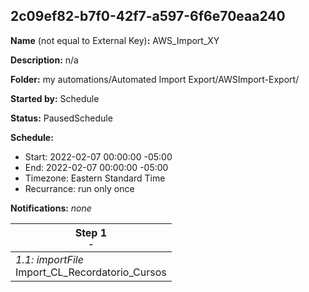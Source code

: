 ## 2c09ef82-b7f0-42f7-a597-6f6e70eaa240

**Name** (not equal to External Key)**:** AWS_Import_XY

**Description:** n/a

**Folder:** my automations/Automated Import Export/AWSImport-Export/

**Started by:** Schedule

**Status:** PausedSchedule

**Schedule:**

* Start: 2022-02-07 00:00:00 -05:00
* End: 2022-02-07 00:00:00 -05:00
* Timezone: Eastern Standard Time
* Recurrance: run only once

**Notifications:** _none_


| Step 1<br>_<small>-</small>_ |
| --- |
| _1.1: importFile_<br>Import_CL_Recordatorio_Cursos |
